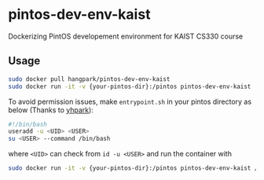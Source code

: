 # pintos-dev-env-kaist
Dockerizing PintOS developement environment for KAIST CS330 course

## Usage

```sh
sudo docker pull hangpark/pintos-dev-env-kaist
sudo docker run -it -v {your-pintos-dir}:/pintos pintos-dev-env-kaist
```

To avoid permission issues, make `entrypoint.sh` in your pintos directory as below (Thanks to [yhpark](https://github.com/yhpark)):

```sh
#!/bin/bash
useradd -u <UID> <USER>
su <USER> --command /bin/bash
```
where `<UID>` can check from `id -u <USER>` and run the container with
```sh
sudo docker run -it -v {your-pintos-dir}:/pintos pintos-dev-env-kaist /pintos/entrypoint.sh
```
